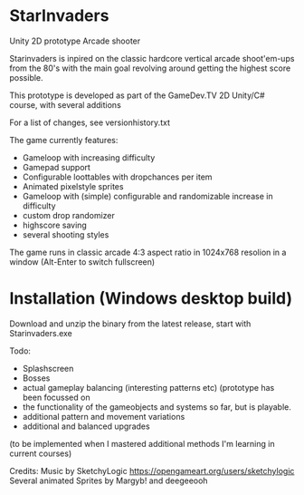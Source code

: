 # StarInvaders
 Unity 2D prototype Arcade shooter 

Starinvaders is inpired on the classic hardcore vertical arcade shoot'em-ups from the 80's with
the main goal revolving around getting the highest score possible.

This prototype is developed as part of the GameDev.TV 2D Unity/C# course, with several additions

For a list of changes, see versionhistory.txt

The game currently features:

- Gameloop with increasing difficulty
- Gamepad support
- Configurable loottables with dropchances per item 
- Animated pixelstyle sprites
- Gameloop with (simple) configurable and randomizable increase in difficulty
- custom drop randomizer
- highscore saving
- several shooting styles

The game runs in classic arcade 4:3 aspect ratio in 1024x768 resolion in a window (Alt-Enter to switch fullscreen)

Installation (Windows desktop build)
====================================

Download and unzip the binary from the latest release, start with Starinvaders.exe

Todo:

- Splashscreen
- Bosses
- actual gameplay balancing (interesting patterns etc) (prototype has been focussed on
- the functionality of the gameobjects and systems so far, but is playable.
- additional pattern and movement variations
- additional and balanced upgrades 

(to be implemented when I mastered additional methods I'm learning in current courses)

Credits:
Music by SketchyLogic https://opengameart.org/users/sketchylogic 
Several animated Sprites by Margyb! and deegeeooh
